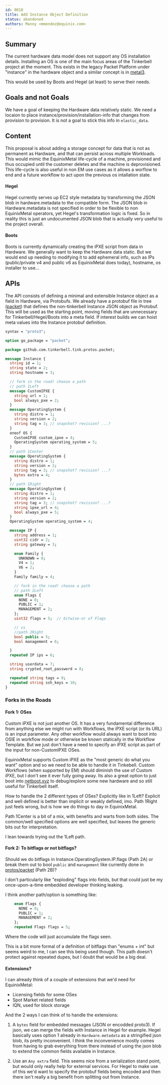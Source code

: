 ```yaml
---
id: 0018
title: Add Instance Object Definition
status: abandoned
authors: Manny <mmendez@equinix.com>
---
```


## Summary

The current hardware data model does not support any OS installation details.
Installing an OS is one of the main focus areas of the Tinkerbell project at the moment.
This exists in the legacy Packet Platform under "instance" in the hardware object and a similar concept is in [metal3].

This would be used by Boots and Hegel (at least) to serve their needs.

## Goals and not Goals

We have a goal of keeping the Hardware data relatively static.
We need a locaion to place instance/provision/installation-info that changes from provision to provision.
It is not a goal to stick this info in `elastic_data`.

## Content

This proposal is about adding a storage concept for data that is not as permanent as Hardware, and that can persist across multiple Workloads.
This would mimic the EquinixMetal life-cycle of a machine, provisioned and thus occupied until the customer deletes and the machine is deprovisioned.
This life-cycle is also useful in non EM use cases as it allows a worflow to end and a future workflow to act upon the previous os intallation state.

#### Hegel

Hegel currently serves up EC2 style metadata by transforming the JSON blob in hardware.metadata to the compatible form.
The JSON blob in Hardware.metadata is not specified in order to be flexible to non EquinixMetal operators, yet Hegel's transformation logic is fixed.
So in reality this is just an undocumented JSON blob that is actually very useful to the project overall.

#### Boots

Boots is currently dynamically creating the iPXE script from data in Hardware.
We generally want to keep the Hardware data static.
But we would end up needing to modifying it to add ephemeral info, such as IPs (public/private v4 and public v6 as EquinixMetal does today), hostname, os installer to use...

## APIs

The API consists of defining a minimal and extensible Instance object as a field in Hardware, via Protobufs.
We already have a protobuf file in tree ([packet]) that defines the non-tinkerbell Instance JSON object as Protobuf.
This will be used as the starting point, moving fields that are unnecessary for Tinkerbell/Hegel/Boots into a meta field.
If interest builds we can hoist meta values into the Instance protobuf definition.

```protobuf
syntax = "proto3";

option go_package = "packet";

package github.com.tinkerbell.tink.protos.packet;

message Instance {
  string id = 1;
  string state = 2;
  string hostname = 3;

  // fork in the road! choose a path
  // path 1Left
  message CustomIPXE {
    string url = 1;
    bool always_pxe = 2;
  }
  message OperatingSystem {
    string distro = 1;
    string version = 2;
    string tag = 3; // snapshot? revision? ...?
  }
  oneof OS {
    CustomIPXE custom_ipxe = 4;
    OperatingSystem operating_system = 5;
  }
  // path 1Center
  message OperatingSystem {
    string distro = 1;
    string version = 2;
    string tag = 3; // snapshot? revision? ...?
    bytes extra = 4;
  }
  // path 1Right
  message OperatingSystem {
    string distro = 1;
    string version = 2;
    string tag = 3; // snapshot? revision? ...?
    string ipxe_url = 4;
    bool always_pxe = 5;
  }
  OperatingSystem operating_system = 4;

  message IP {
    string address = 1;
    uint32 cidr = 2;
    string gateway = 3;

    enum Family {
      UNKNOWN = 0;
      V4 = 1;
      V6 = 2;
    }
    Family family = 4;

    // fork in the road! choose a path
    // path 2Left
    enum Flags {
      NONE = 0;
      PUBLIC = 1;
      MANAGEMENT = 2;
    };
    uint32 flags = 5;  // bitwise-or of Flags

    // vs
    //path 2Right
    bool public = 5;
    bool management = 6;

  }
  repeated IP ips = 6;

  string userdata = 7;
  string crypted_root_password = 8;

  repeated string tags = 9;
  repeated string ssh_keys = 10;
}
```

### Forks in the Roads

#### Fork 1: OSes

Custom iPXE is not just another OS.
It has a very fundamental difference from anything else we might run with Workflows, the iPXE script (or its URL) is an input parameter.
Any other workflow would always want to boot into OSIE in workflow mode or otherwise be known statically in the Workflow Template.
But we just don't have a need to specify an iPXE script as part of the input for non-CustomIPXE OSes.

EquinixMetal supports Custom iPXE as the "most generic do what you want" option and so we need to be able to handle it in Tinkebell.
Custom Workflows (when supported by EM) should diminish the use of Custom iPXE, but I don't see it ever fully going away.
Its also a great option to just boot into [netboot.xyz] to debug/explore some new hardware and so still useful for Tinkerbell itself.

How to handle the 2 different types of OSes?
Explicitly like in 1Left?
Explicit and well defined is better than implicit or weakly defined, imo.
Path 1Right just feels wrong, but is how we do things to day in EquinixMetal.

Path 1Center is a bit of a mix, with benefits and warts from both sides.
The common/well specified options are well specified, but leaves the generic bits out for interpretation.

I lean towards trying out the 1Left path.

#### Fork 2: To bitflags or not bitflags?

Should we do bitflags in Instance.OperatingSystem.IP.flags (Path 2A) or break them out to bool `public` and `management` like currently done in [protos/packet][packet] (Path 2B)?

I don't particularly like "exploding" flags into fields, but that could just be my once-upon-a-time embedded developer thinking leaking.

I think another path/option is something like:
```protobuf
    enum Flags {
      NONE = 0;
      PUBLIC = 1;
      MANAGEMENT = 2;
    };
    repeated Flags flags = 5;
```
Where the code will just accumulate the flags seen.

This is a bit more formal of a definition of bitflags than "enums + int" but seems weird to me, I can see this being used though.
This path doesn't protect against repeated dupes, but I doubt that would be a big deal.

#### Extensions?

I can already think of a couple of extensions that we'd need for EquinixMetal:
* Licensing fields for some OSes
* Spot Market related fields
* IQN, used for block storage

And the 2 ways I can think of to handle the extensions:

1. A `bytes` field for embedded messages (JSON or encodded proto3).
   If json, we can merge the fields with Instance in Hegel for example.
   Hegel basically uses option 1 already in `Hardware.metadata` as a stringified json blob, its pretty inconvenient.
   I think the inconvenience mostly comes from having to grab everything from there instead of using the json blob to extend the common fields available in Instance.

2. Use an `Any extra` field.
   This seems nice from a serialization stand point, but would only really help for external services.
   For Hegel to make use of this we'd want to specify the protobuf fields being encoded and then there isn't really a big benefit from splitting out from Instance.

[metal3]: https://github.com/metal3-io/baremetal-operator/blob/master/docs/api.md#provisioning
[netboot.xyz]: https://netboot.xyz/
[packet]: https://github.com/tinkerbell/tink/tree/f5cdb83338d6961fb7c4c940918892b639126d0a/protos/packet

